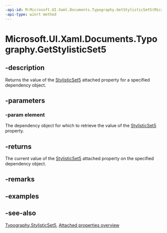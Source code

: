 ```yaml
---
-api-id: M:Microsoft.UI.Xaml.Documents.Typography.GetStylisticSet5(Microsoft.UI.Xaml.DependencyObject)
-api-type: winrt method
---
```


<!-- Method syntax
public bool GetStylisticSet5(Windows.UI.Xaml.DependencyObject element)
-->

# Microsoft.UI.Xaml.Documents.Typography.GetStylisticSet5

## -description
Returns the value of the [StylisticSet5](typography_stylisticset5.md) attached property for a specified dependency object.

## -parameters
### -param element
The dependency object for which to retrieve the value of the [StylisticSet5](typography_stylisticset5.md) property.

## -returns
The current value of the [StylisticSet5](typography_stylisticset5.md) attached property on the specified dependency object.

## -remarks

## -examples

## -see-also

[Typography.StylisticSet5](typography_stylisticset5.md), [Attached properties overview](/windows/uwp/xaml-platform/attached-properties-overview)
